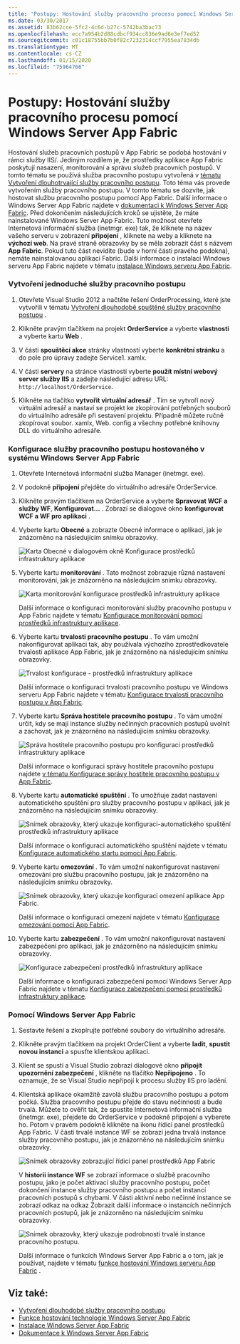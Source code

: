 ```yaml
---
title: 'Postupy: Hostování služby pracovního procesu pomocí Windows Server App Fabric'
ms.date: 03/30/2017
ms.assetid: 83b62cce-5fc2-4c6d-b27c-5742ba3bac73
ms.openlocfilehash: ecc7a954b2d88cdbcf934cc836e9ad6e3ef7ed52
ms.sourcegitcommit: c01c18755bb7b0f82c7232314ccf7955ea7834db
ms.translationtype: MT
ms.contentlocale: cs-CZ
ms.lasthandoff: 01/15/2020
ms.locfileid: "75964766"
---
```

# <a name="how-to-host-a-workflow-service-with-windows-server-app-fabric"></a>Postupy: Hostování služby pracovního procesu pomocí Windows Server App Fabric

Hostování služeb pracovních postupů v App Fabric se podobá hostování v rámci služby IIS/. Jediným rozdílem je, že prostředky aplikace App Fabric poskytují nasazení, monitorování a správu služeb pracovních postupů. V tomto tématu se používá služba pracovního postupu vytvořená v [tématu Vytvoření dlouhotrvající služby pracovního postupu](../../../../docs/framework/wcf/feature-details/creating-a-long-running-workflow-service.md). Toto téma vás provede vytvořením služby pracovního postupu. V tomto tématu se dozvíte, jak hostovat službu pracovního postupu pomocí App Fabric. Další informace o Windows Server App Fabric najdete v [dokumentaci k Windows Server App Fabric](https://docs.microsoft.com/previous-versions/appfabric/ff384253(v=azure.10)). Před dokončením následujících kroků se ujistěte, že máte nainstalované Windows Server App Fabric.  Tuto možnost otevřete Internetová informační služba (inetmgr. exe) tak, že kliknete na název vašeho serveru v zobrazení **připojení** , kliknete na weby a kliknete na **výchozí web**. Na pravé straně obrazovky by se měla zobrazit část s názvem **App Fabric**. Pokud tuto část nevidíte (bude v horní části pravého podokna), nemáte nainstalovanou aplikaci Fabric. Další informace o instalaci Windows serveru App Fabric najdete v tématu [instalace Windows serveru App Fabric](https://docs.microsoft.com/previous-versions/appfabric/ee790960(v=azure.10)).  
  
### <a name="creating-a-simple-workflow-service"></a>Vytvoření jednoduché služby pracovního postupu  
  
1. Otevřete Visual Studio 2012 a načtěte řešení OrderProcessing, které jste vytvořili v tématu [Vytvoření dlouhodobě spuštěné služby pracovního postupu](../../../../docs/framework/wcf/feature-details/creating-a-long-running-workflow-service.md) .  
  
2. Klikněte pravým tlačítkem na projekt **OrderService** a vyberte **vlastnosti** a vyberte kartu **Web** .  
  
3. V části **spouštěcí akce** stránky vlastností vyberte **konkrétní stránku** a do pole pro úpravy zadejte Service1. xamlx.  
  
4. V části **servery** na stránce vlastností vyberte **použít místní webový server služby IIS** a zadejte následující adresu URL: `http://localhost/OrderService`.  
  
5. Klikněte na tlačítko **vytvořit virtuální adresář** . Tím se vytvoří nový virtuální adresář a nastaví se projekt ke zkopírování potřebných souborů do virtuálního adresáře při sestavení projektu.  Případně můžete ručně zkopírovat soubor. xamlx, Web. config a všechny potřebné knihovny DLL do virtuálního adresáře.  
  
### <a name="configuring-a-workflow-service-hosted-in-windows-server-app-fabric"></a>Konfigurace služby pracovního postupu hostovaného v systému Windows Server App Fabric  
  
1. Otevřete Internetová informační služba Manager (inetmgr. exe).  
  
2. V podokně **připojení** přejděte do virtuálního adresáře OrderService.  
  
3. Klikněte pravým tlačítkem na OrderService a vyberte **Spravovat WCF a služby WF**, **Konfigurovat...** . Zobrazí se dialogové okno **konfigurovat WCF a WF pro aplikaci** .  
  
4. Vyberte kartu **Obecné** a zobrazte Obecné informace o aplikaci, jak je znázorněno na následujícím snímku obrazovky.  
  
     ![Karta Obecné v dialogovém okně Konfigurace prostředků infrastruktury aplikace](../../../../docs/framework/wcf/feature-details/media/appfabricconfiguration-general.gif "AppFabricConfiguration – obecné")  
  
5. Vyberte kartu **monitorování** . Tato možnost zobrazuje různá nastavení monitorování, jak je znázorněno na následujícím snímku obrazovky.  
  
     ![Karta monitorování konfigurace prostředků infrastruktury aplikace](../../../../docs/framework/wcf/feature-details/media/appfabricconfiguration-monitoring.gif "AppFabricConfiguration – monitorování")  
  
     Další informace o konfiguraci monitorování služby pracovního postupu v App Fabric najdete v tématu [Konfigurace monitorování pomocí prostředků infrastruktury aplikace](https://docs.microsoft.com/previous-versions/appfabric/ee677384(v=azure.10)).  
  
6. Vyberte kartu **trvalosti pracovního postupu** . To vám umožní nakonfigurovat aplikaci tak, aby používala výchozího zprostředkovatele trvalosti aplikace App Fabric, jak je znázorněno na následujícím snímku obrazovky.  
  
     ![Trvalost konfigurace &#45; prostředků infrastruktury aplikace](../../../../docs/framework/wcf/feature-details/media/appfabricconfiguration-persistence.gif "AppFabricConfiguration – trvalost")  
  
     Další informace o konfiguraci trvalosti pracovního postupu ve Windows serveru App Fabric najdete v tématu [Konfigurace trvalosti pracovního postupu v App Fabric](https://docs.microsoft.com/previous-versions/appfabric/ee677353(v=azure.10)).  
  
7. Vyberte kartu **Správa hostitele pracovního postupu** . To vám umožní určit, kdy se mají instance služby nečinných pracovních postupů uvolnit a zachovat, jak je znázorněno na následujícím snímku obrazovky.  
  
     ![Správa hostitele pracovního postupu pro konfiguraci prostředků infrastruktury aplikace](../../../../docs/framework/wcf/feature-details/media/appfabricconfiguration-management.gif "AppFabricConfiguration – Správa")  
  
     Další informace o konfiguraci správy hostitele pracovního postupu najdete [v tématu Konfigurace správy hostitele pracovního postupu v App Fabric](https://docs.microsoft.com/previous-versions/appfabric/ff383424(v=azure.10)).  
  
8. Vyberte kartu **automatické spuštění** . To umožňuje zadat nastavení automatického spuštění pro služby pracovního postupu v aplikaci, jak je znázorněno na následujícím snímku obrazovky.  
  
     ![Snímek obrazovky, který ukazuje konfiguraci&#45;automatického spuštění prostředků infrastruktury aplikace](./media/how-to-host-a-workflow-service-with-windows-server-app-fabric/app-fabric-auto-start-configuration.gif)  
  
     Další informace o konfiguraci automatického spuštění najdete v tématu [Konfigurace automatického startu pomocí App Fabric](https://docs.microsoft.com/previous-versions/appfabric/ee677261(v=azure.10)).  
  
9. Vyberte kartu **omezování** . To vám umožní nakonfigurovat nastavení omezování pro službu pracovního postupu, jak je znázorněno na následujícím snímku obrazovky.  
  
     ![Snímek obrazovky, který ukazuje konfiguraci omezení aplikace App Fabric.](./media/how-to-host-a-workflow-service-with-windows-server-app-fabric/app-fabric-throttling-configuration.gif)  
  
     Další informace o konfiguraci omezení najdete v tématu [Konfigurace omezování pomocí App Fabric](https://docs.microsoft.com/previous-versions/appfabric/ee677261(v=azure.10)).  
  
10. Vyberte kartu **zabezpečení** . To vám umožní nakonfigurovat nastavení zabezpečení pro aplikaci, jak je znázorněno na následujícím snímku obrazovky.  
  
     ![Konfigurace zabezpečení prostředků infrastruktury aplikace](../../../../docs/framework/wcf/feature-details/media/appfabricconfiguration-security.gif "AppFabricConfiguration – zabezpečení")  
  
     Další informace o konfiguraci zabezpečení pomocí Windows Server App Fabric najdete v tématu [Konfigurace zabezpečení pomocí prostředků infrastruktury aplikace](https://docs.microsoft.com/previous-versions/appfabric/ee677278(v=azure.10)).  
  
### <a name="using-windows-server-app-fabric"></a>Pomocí Windows Server App Fabric  
  
1. Sestavte řešení a zkopírujte potřebné soubory do virtuálního adresáře.  
  
2. Klikněte pravým tlačítkem na projekt OrderClient a vyberte **ladit**, **spustit novou instanci** a spusťte klientskou aplikaci.  
  
3. Klient se spustí a Visual Studio zobrazí dialogové okno **připojit upozornění zabezpečení** , klikněte na tlačítko **Nepřipojeno** . To oznamuje, že se Visual Studio nepřipojí k procesu služby IIS pro ladění.  
  
4. Klientská aplikace okamžitě zavolá službu pracovního postupu a potom počká. Služba pracovního postupu přejde do stavu nečinnosti a bude trvalá. Můžete to ověřit tak, že spustíte Internetová informační služba (inetmgr. exe), přejdete do OrderService v podokně připojení a vyberete ho. Potom v pravém podokně klikněte na ikonu řídicí panel prostředků App Fabric. V části trvalé instance WF se zobrazí jedna trvalá instance služby pracovního postupu, jak je znázorněno na následujícím snímku obrazovky.  
  
     ![Snímek obrazovky zobrazující řídicí panel prostředků App Fabric](./media/how-to-host-a-workflow-service-with-windows-server-app-fabric/app-fabric-dashboard.gif)  
  
     V **historii instance WF** se zobrazí informace o službě pracovního postupu, jako je počet aktivací služby pracovního postupu, počet dokončení instance služby pracovního postupu a počet instancí pracovních postupů s chybami. V části aktivní nebo nečinné instance se zobrazí odkaz na odkaz Zobrazit další informace o instancích nečinných pracovních postupů, jak je znázorněno na následujícím snímku obrazovky.  
  
     ![Snímek obrazovky, který ukazuje podrobnosti trvalé instance pracovního postupu.](./media/how-to-host-a-workflow-service-with-windows-server-app-fabric/persisted-workflow-instance-detail.gif)  
  
     Další informace o funkcích Windows Server App Fabric a o tom, jak je používat, najdete v tématu [funkce hostování Windows serveru App Fabric](https://docs.microsoft.com/previous-versions/appfabric/ee677189(v=azure.10)) .  
  
## <a name="see-also"></a>Viz také:

- [Vytvoření dlouhodobé služby pracovního postupu](../../../../docs/framework/wcf/feature-details/creating-a-long-running-workflow-service.md)
- [Funkce hostování technologie Windows Server App Fabric](https://docs.microsoft.com/previous-versions/appfabric/ee677189(v=azure.10))
- [Instalace Windows Server App Fabric](https://docs.microsoft.com/previous-versions/appfabric/ee790960(v=azure.10))
- [Dokumentace k Windows Server App Fabric](https://docs.microsoft.com/previous-versions/appfabric/ff384253(v=azure.10))
